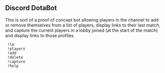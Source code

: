 ## Discord DotaBot

This is sort of a proof of concept bot allowing players in the channel to add or remove themselves from a list of players,
display links to their last match, and capture the current players in a lobby joined (at the start of the match) and display
links to those profiles.
```
 !lm 
 !players 
 !add
 !delete
 !capture
 !help
```
